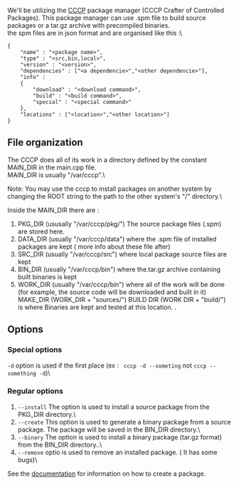 We'll be utilizing the [CCCP](https://github.com/Soviet-Linux/CCCP) package manager (CCCP Crafter of Controlled Packages).
This package manager can use .spm file to build source packages or a tar.gz archive with precompiled binaries.\
the spm files are in json format and are organised like this :\
```
{
    "name" : "<package name>",
    "type" : "<src,bin,local>",
    "version" : "<version>",
    "dependencies" : ["<a dependencie>","<other dependencie>"],
    "info" : 
    {
        "download" : "<download command>",
        "build" : "<build command>",
        "special" : "<special command>"
    },
    "locations" : ["<location>","<other location>"]
}
```
## File organization
The CCCP does all of its work in a directory defined by the constant MAIN_DIR in the main.cpp file.\
MAIN_DIR is usually "/var/cccp".\

Note: You may use the cccp to install packages on another system by changing the ROOT string to the path to the other system's "/" directory.\

Inside the MAIN_DIR there are :
  1.  PKG_DIR (ususally "/var/cccp/pkg/") The source package files (.spm) are stored here. 
  2.  DATA_DIR (usually "/var/cccp/data") where the .spm file of installed packages are kept ( more info about these file after) 
  3. SRC_DIR (usually "/var/cccp/src") where local package source files are kept
  4. BIN_DIR (usually "/var/cccp/bin") where the.tar.gz archive containing built binaries is kept
  5. WORK_DIR (usually "/var/cccp/bin") where all of the work will be done (for example, the source code will be downloaded and built in it) MAKE_DIR (WORK_DIR + "sources/") BUILD DIR (WORK DIR + "build/") is where Binaries are kept and tested at this location. .
## Options
  ### Special options 
  ```-d``` option is used if the first place (ex : ``` cccp -d --someting``` not ``` cccp --something -d ```)\
  ### Regular options
  1. ```--install``` The option is used to install a source package from the PKG_DIR directory.\
  1. ```--create``` This option is used to generate a binary package from a source package. The package will be saved in the BIN_DIR directory.\
  1. ```--binary``` The option is used to install a binary package (tar.gz format) from the BIN_DIR directory..\
  1. ```--remove``` optio  is used to remove an installed package. ( It has some bugs)\


See the [documentation](https://docs.sovietlinux.ml/repo) for information on how to create a package.
